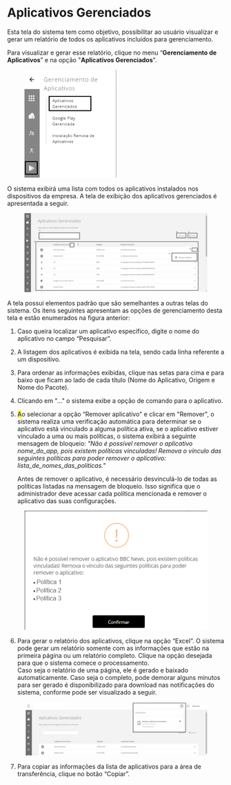 # Aplicativos Gerenciados

Esta tela do sistema tem como objetivo, possibilitar ao usuário visualizar e gerar um relatório de todos os aplicativos incluídos para gerenciamento.

Para visualizar e gerar esse relatório, clique no menu “**Gerenciamento de Aplicativos**” e na opção "**Aplicativos Gerenciados**".

<figure><img src="../../.gitbook/assets/image (1) (1) (1) (1) (1) (1) (1) (1) (1) (1) (1) (1) (1) (1) (1) (1) (1).png" alt="" width="213"><figcaption></figcaption></figure>

O sistema exibirá uma lista com todos os aplicativos instalados nos dispositivos da empresa. A tela de exibição dos aplicativos gerenciados é apresentada a seguir.

<figure><img src="../../.gitbook/assets/image (63).png" alt="" width="563"><figcaption></figcaption></figure>

A tela possui elementos padrão que são semelhantes a outras telas do sistema. Os itens seguintes apresentam as opções de gerenciamento desta tela e estão enumerados na figura anterior:

1. Caso queira localizar um aplicativo específico, digite o nome do aplicativo no campo “Pesquisar”.
2. A listagem dos aplicativos é exibida na tela, sendo cada linha referente a um dispositivo.
3. Para ordenar as informações exibidas, clique nas setas para cima e para baixo que ficam ao lado de cada título (Nome do Aplicativo, Origem e Nome do Pacote).
4. Clicando em "..." o sistema exibe a opção de comando para o aplicativo.
5.  <mark style="color:blue;">A</mark>o selecionar a opção “Remover aplicativo" e clicar em "Remover", o sistema realiza uma verificação automática para determinar se o aplicativo está vinculado a alguma política ativa, se o aplicativo estiver vinculado a uma ou mais políticas, o sistema exibirá a seguinte mensagem de bloqueio: _"Não é possível remover o aplicativo nome\_do\_app, pois existem políticas vinculadas! Remova o vínculo das seguintes políticas para poder remover o aplicativo: lista\_de\_nomes\_das\_politicas."_

    Antes de remover o aplicativo, é necessário desvinculá-lo de todas as políticas listadas na mensagem de bloqueio. Isso significa que o administrador deve acessar cada política mencionada e remover o aplicativo das suas configurações.

<figure><img src="../../.gitbook/assets/image (9) (1).png" alt=""><figcaption></figcaption></figure>

6. Para gerar o relatório dos aplicativos, clique na opção “Excel”. O sistema pode gerar um relatório somente com as informações que estão na primeira página ou um relatório completo. Clique na opção desejada para que o sistema comece o processamento.\
   Caso seja o relatório de uma página, ele é gerado e baixado automaticamente. Caso seja o completo, pode demorar alguns minutos para ser gerado é disponibilizado para download nas notificações do sistema, conforme pode ser visualizado a seguir.

<figure><img src="../../.gitbook/assets/image (146).png" alt=""><figcaption></figcaption></figure>

7. Para copiar as informações da lista de aplicativos para a área de transferência, clique no botão “Copiar”.
